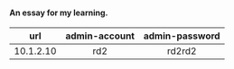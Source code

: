 #### An essay for my learning.
   
   
   
   
|    url    | admin-account | admin-password |
|:---------:|:-------------:|:--------------:|
| 10.1.2.10 |      rd2      |     rd2rd2     |
